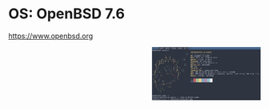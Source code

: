 # OS: OpenBSD 7.6

https://www.openbsd.org




<a href="https://github.com/ChefIronBelly/OpenBSD-D/blob/main/moneyshot.jpg"><img src="https://github.com/ChefIronBelly/OpenBSD-D/blob/main/moneyshot.jpg" width="43%" align="right"></a>
